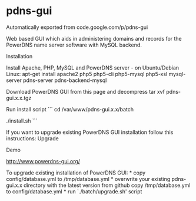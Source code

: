 # pdns-gui
Automatically exported from code.google.com/p/pdns-gui

Web based GUI which aids in administering domains and records for the PowerDNS name server software with MySQL backend.

Installation

Install Apache, PHP, MySQL and PowerDNS server - on Ubuntu/Debian Linux: apt-get install apache2 php5 php5-cli php5-mysql php5-xsl mysql-server pdns-server pdns-backend-mysql

Download PowerDNS GUI from this page and decompress tar xvf pdns-gui.x.x.tgz

Run install script ``` cd /var/www/pdns-gui.x.x/batch

./install.sh ```

If you want to upgrade existing PowerDNS GUI installation follow this instructions: Upgrade

Demo

http://www.powerdns-gui.org/

To upgrade existing installation of PowerDNS GUI: * copy config/database.yml to /tmp/database.yml * overwrite your existing pdns-gui.x.x directory with the latest version from github copy /tmp/database.yml to config/database.yml * run `./batch/upgrade.sh' script
